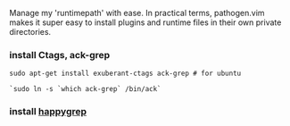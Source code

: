 Manage my 'runtimepath' with ease. In practical terms, pathogen.vim makes it super easy to install plugins and runtime files in their own private directories.

### install Ctags, ack-grep

    sudo apt-get install exuberant-ctags ack-grep # for ubuntu

    `sudo ln -s `which ack-grep` /bin/ack`

### install [happygrep](https://github.com/happypeter/happygrep)
